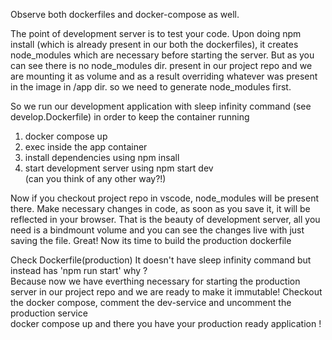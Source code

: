 Observe both dockerfiles and docker-compose as well.  

The point of development server is to test your code. Upon doing npm install (which is already present in our both the dockerfiles), it creates node_modules which are necessary before starting the server. But as you can see there is no node_modules dir. present in our project repo and we are mounting it as volume and as a result overriding whatever was present in the image in /app dir. so we need to generate node_modules first.  

So we run our development application with sleep infinity command (see develop.Dockerfile) in order to keep the container running
1. docker compose up
2. exec inside the app container  
3. install dependencies using npm insall  
4. start development server using npm start dev  
(can you think of any other way?!)  

Now if you checkout project repo in vscode, node_modules will be present there.
Make necessary changes in code, as soon as you save it, it will be reflected in your browser.  That is the beauty of development server, all you need is a bindmount volume  and you can see the changes live with just saving the file. 
Great! Now its time to build the production dockerfile 

Check Dockerfile(production)
It doesn't have sleep infinity command but instead has 'npm run start' why ?  
Because now we have everthing necessary for starting the production server in our project repo and we are ready to make it immutable!
Checkout the docker compose, comment the dev-service and uncomment the production service  
docker compose up and there you have your production ready application !